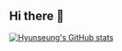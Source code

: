 ## Hi there 👋

[![Hyunseung's GitHub stats](https://github-readme-stats.vercel.app/api?username=hyvnsevng)](https://github.com/anuraghazra/github-readme-stats)

<!--
**hyvnsevng/hyvnsevng** is a ✨ _special_ ✨ repository because its `README.md` (this file) appears on your GitHub profile.

Here are some ideas to get you started:

- 🔭 I’m currently working on ...
- 🌱 I’m currently learning ...
- 👯 I’m looking to collaborate on ...
- 🤔 I’m looking for help with ...
- 💬 Ask me about ...
- 📫 How to reach me: ...
- 😄 Pronouns: ...
- ⚡ Fun fact: ...
-->
